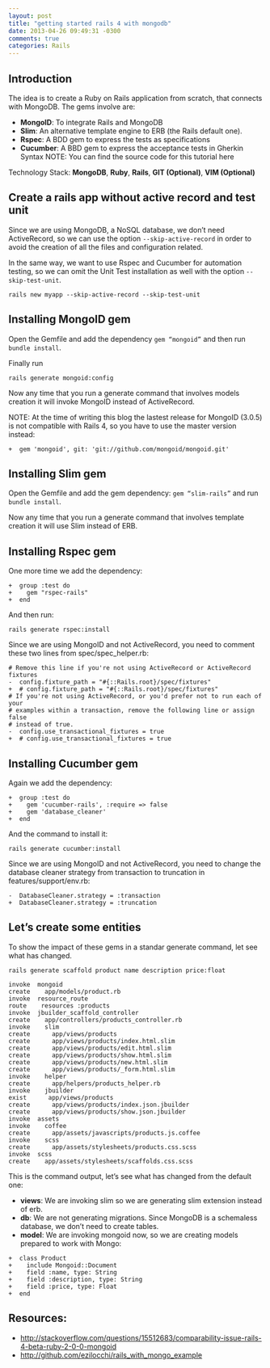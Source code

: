 ```yaml
---
layout: post
title: "getting started rails 4 with mongodb"
date: 2013-04-26 09:49:31 -0300
comments: true
categories: Rails
---
```


Introduction
------------

The idea is to create a Ruby on Rails application  from scratch, that
connects with MongoDB. The gems involve are:

* **MongoID**:  To integrate Rails and MongoDB
* **Slim**: An alternative template engine to ERB (the Rails default one).
* **Rspec**: A BDD gem to express the tests as specifications
* **Cucumber**: A BBD gem to express the acceptance tests in Gherkin Syntax
NOTE:  You can find the source code for this tutorial here

Technology Stack: **MongoDB**, **Ruby**, **Rails**, **GIT (Optional)**, **VIM (Optional)**

<!-- more -->

Create a rails app without active record and test unit 
------------------------------------------------------

Since we are using MongoDB, a NoSQL database, we don’t need ActiveRecord, so we can use the option `--skip-active-record` in order to avoid the creation of all the files and configuration related.

In the same way, we want to use Rspec and Cucumber for automation testing, so we can omit the Unit Test installation as well with the option `--skip-test-unit`.

```
rails new myapp --skip-active-record --skip-test-unit
```

Installing MongoID gem
----------------------

Open the Gemfile and add the dependency `gem “mongoid”` and then run `bundle install`.

Finally run
```
rails generate mongoid:config
```

Now any time that you run a generate command that involves models creation it will invoke MongoID instead of ActiveRecord.

NOTE: At the time of writing this blog the lastest release for MongoID (3.0.5) is not compatible with Rails 4, so you have to use the master version instead:
```
+  gem 'mongoid', git: 'git://github.com/mongoid/mongoid.git'
```

Installing Slim gem
-------------------

Open the Gemfile and add the gem dependency: `gem “slim-rails”` and run `bundle install`.

Now any time that you run a generate command that involves template creation it will use Slim instead of ERB.

Installing Rspec gem
--------------------

One more time we add the dependency:

```
+  group :test do
+    gem "rspec-rails"
+  end
```
And then run:

```
rails generate rspec:install
```

Since we are using MongoID and not ActiveRecord, you need to comment these two lines from spec/spec_helper.rb:
```
# Remove this line if you're not using ActiveRecord or ActiveRecord
fixtures
-  config.fixture_path = "#{::Rails.root}/spec/fixtures"
+  # config.fixture_path = "#{::Rails.root}/spec/fixtures"
# If you're not using ActiveRecord, or you'd prefer not to run each of
your
# examples within a transaction, remove the following line or assign
false
# instead of true.
-  config.use_transactional_fixtures = true
+  # config.use_transactional_fixtures = true
```

Installing Cucumber gem
-----------------------

Again we add the dependency:
```
+  group :test do
+    gem 'cucumber-rails', :require => false
+    gem 'database_cleaner'
+  end
```

And the command to install it:
```
rails generate cucumber:install
```

Since we are using MongoID and not ActiveRecord, you need to change the database cleaner strategy from transaction to truncation in features/support/env.rb:

```
-  DatabaseCleaner.strategy = :transaction
+  DatabaseCleaner.strategy = :truncation
```

Let’s create some entities
--------------------------

To show the impact of these gems in a standar generate command, let see what has changed.

```
rails generate scaffold product name description price:float
```
```
invoke  mongoid
create    app/models/product.rb
invoke  resource_route
route    resources :products
invoke  jbuilder_scaffold_controller
create    app/controllers/products_controller.rb
invoke    slim
create      app/views/products
create      app/views/products/index.html.slim
create      app/views/products/edit.html.slim
create      app/views/products/show.html.slim
create      app/views/products/new.html.slim
create      app/views/products/_form.html.slim
invoke    helper
create      app/helpers/products_helper.rb
invoke    jbuilder
exist      app/views/products
create      app/views/products/index.json.jbuilder
create      app/views/products/show.json.jbuilder
invoke  assets
invoke    coffee
create      app/assets/javascripts/products.js.coffee
invoke    scss
create      app/assets/stylesheets/products.css.scss
invoke  scss
create    app/assets/stylesheets/scaffolds.css.scss
```

This is the command output, let’s see what has changed from the default one:

* **views**: We are invoking slim so we are generating slim extension instead of erb.
* **db**: We are not generating migrations. Since MongoDB is a schemaless database, we don’t need to create tables.
* **model**: We are invoking mongoid now, so we are creating models prepared to work with Mongo:
```
+  class Product
+    include Mongoid::Document
+    field :name, type: String
+    field :description, type: String
+    field :price, type: Float
+  end
```

Resources:
----------
* http://stackoverflow.com/questions/15512683/comparability-issue-rails-4-beta-ruby-2-0-0-mongoid
* http://github.com/ezilocchi/rails_with_mongo_example

